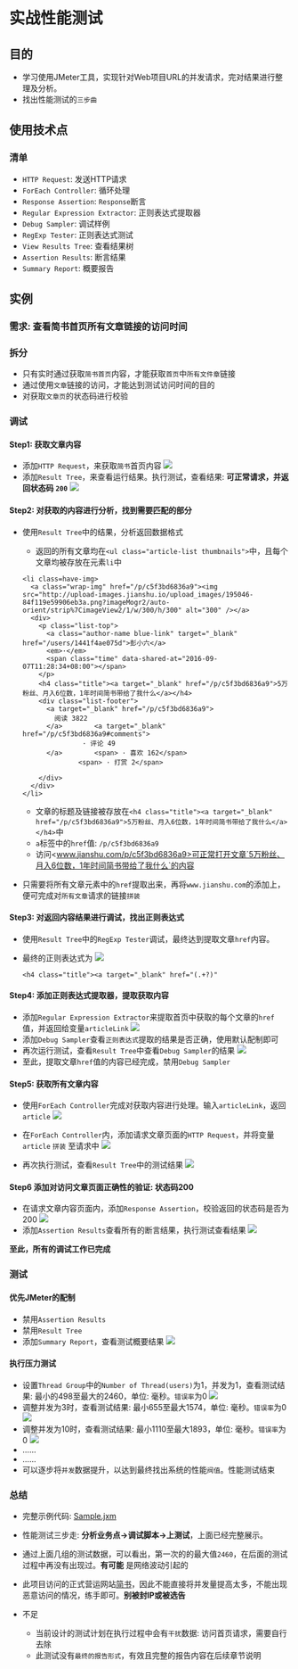 # 实战性能测试

## 目的

- 学习使用JMeter工具，实现针对Web项目URL的并发请求，完对结果进行整理及分析。
- 找出性能测试的`三步曲`

## 使用技术点

### 清单

- `HTTP Request`: 发送HTTP请求
- `ForEach Controller`: 循环处理
- `Response Assertion`: `Response`断言
- `Regular Expression Extractor`: 正则表达式提取器
- `Debug Sampler`: 调试样例
- `RegExp Tester`: 正则表达式测试
- `View Results Tree`: 查看结果树
- `Assertion Results`: 断言结果
- `Summary Report`: 概要报告

## 实例

### 需求: 查看简书首页所有文章链接的访问时间

### 拆分

- 只有实时通过获取`简书首页`内容，才能获取`首页`中`所有文件章`链接
- 通过使用`文章`链接的访问，才能达到测试访问时间的目的
- 对获取`文章页`的状态码进行校验

### 调试

#### Step1: 获取文章内容

- 添加`HTTP Request`，来获取`简书`首页内容 ![](../img/Sample-1.png)
- 添加`Result Tree`，来查看运行结果。执行测试，查看结果: **可正常请求，并返回状态码 `200`** ![](../img/Sample-2.png)

#### Step2: 对获取的内容进行分析，找到需要匹配的部分

- 使用`Result Tree`中的结果，分析返回数据格式

  - 返回的所有文章均在`<ul class="article-list thumbnails">`中，且每个文章均被存放在元素`li`中

  ```
  <li class=have-img>
    <a class="wrap-img" href="/p/c5f3bd6836a9"><img src="http://upload-images.jianshu.io/upload_images/195046-84f119e59906eb3a.png?imageMogr2/auto-orient/strip%7CimageView2/1/w/300/h/300" alt="300" /></a>
    <div>
      <p class="list-top">
        <a class="author-name blue-link" target="_blank" href="/users/1441f4ae075d">彭小六</a>
        <em>·</em>
        <span class="time" data-shared-at="2016-09-07T11:28:34+08:00"></span>
      </p>
      <h4 class="title"><a target="_blank" href="/p/c5f3bd6836a9">5万粉丝、月入6位数，1年时间简书带给了我什么</a></h4>
      <div class="list-footer">
        <a target="_blank" href="/p/c5f3bd6836a9">
          阅读 3822
        </a>        <a target="_blank" href="/p/c5f3bd6836a9#comments">
                 · 评论 49
        </a>        <span> · 喜欢 162</span>
                <span> · 打赏 2</span>

      </div>
    </div>
  </li>
  ```

  - 文章的标题及链接被存放在`<h4 class="title"><a target="_blank" href="/p/c5f3bd6836a9">5万粉丝、月入6位数，1年时间简书带给了我什么</a></h4>`中
  - `a`标签中的`href`值: `/p/c5f3bd6836a9`
  - 访问<www.jianshu.com/p/c5f3bd6836a9>可正常打开文章`5万粉丝、月入6位数，1年时间简书带给了我什么`的内容

- 只需要将所有文章元素中的`href`提取出来，再将`www.jianshu.com`的添加上，便可完成对`所有文章`请求的链接`拼装`

#### Step3: 对返回内容结果进行调试，找出正则表达式

- 使用`Result Tree`中的`RegExp Tester`调试，最终达到提取文章`href`内容。
- 最终的正则表达式为 ![](../img/Sample-3.png)

  ```
  <h4 class="title"><a target="_blank" href="(.+?)"
  ```

#### Step4: 添加正则表达式提取器，提取获取内容

- 添加`Regular Expression Extractor`来提取首页中获取的每个文章的`href`值，并返回给变量`articleLink` ![](../img/Sample-4.png)
- 添加`Debug Sampler`查看`正则表达式`提取的结果是否正确，使用默认配制即可
- 再次运行测试，查看`Result Tree`中查看`Debug Sampler`的结果 ![](../img/Sample-5.png)
- 至此，提取文章`href`值的内容已经完成，禁用`Debug Sampler`

#### Step5: 获取所有文章内容

- 使用`ForEach Controller`完成对获取内容进行处理。输入`articleLink`，返回`article` ![](../img/Sample-6.png)
- 在`ForEach Controller`内，添加请求文章页面的`HTTP Request`，并将变量`article` `拼装` 至请求中 ![](../img/Sample-7.png)

- 再次执行测试，查看`Result Tree`中的测试结果 ![](../img/Sample-8.png)

#### Step6 添加对访问文章页面正确性的验证: 状态码200

- 在请求文章内容页面内，添加`Response Assertion`，校验返回的状态码是否为200 ![](../img/Sample-9.png)
- 添加`Assertion Results`查看所有的断言结果，执行测试查看结果 ![](../img/Sample-10.png)

**至此，所有的调试工作已完成**

### 测试

#### 优先JMeter的配制

- 禁用`Assertion Results`
- 禁用`Result Tree`
- 添加`Summary Report`，查看测试概要结果 ![](../img/Sample-11.png)

#### 执行压力测试

- 设置`Thread Group`中的`Number of Thread(users)`为1，并发为1，查看测试结果: 最小的498至最大的2460，单位: 毫秒。`错误率`为0 ![](../img/Sample-12.png)
- 调整并发为3时，查看测试结果: 最小655至最大1574，单位: 毫秒。`错误率`为0 ![](../img/Sample-13.png)
- 调整并发为10时，查看测试结果: 最小1110至最大1893，单位: 毫秒。`错误率`为0 ![](../img/Sample-14.png)
- ......
- ......
- 可以逐步将`并发`数据提升，以达到最终找出系统的性能`阀值`。性能测试结束

### 总结

- 完整示例代码: [Sample.jxm](../src/chapter3/Sample.jmx)
- 性能测试三步走: **分析业务点->调试脚本->上测试**，上面已经完整展示。
- 通过上面几组的测试数据，可以看出，第一次的的最大值`2460`，在后面的测试过程中再没有出现过。**有可能** 是网络波动引起的
- 此项目访问的正式营运网站[简书](http://www.jianshu.com)，因此不能直接将并发量提高太多，不能出现恶意访问的情况，练手即可。**别被封IP或被选告**
- 不足

  - 当前设计的测试计划在执行过程中会有`干扰`数据: 访问首页请求，需要自行去除
  - 此测试没有`最终的报告形式`，有效且完整的报告内容在后续章节说明
